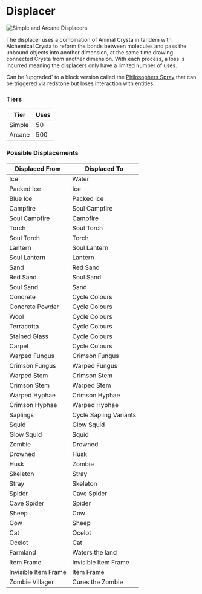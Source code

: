 # Displacer

![Simple and Arcane Displacers](../../.gitbook/assets/item\_displacers.png)

The displacer uses a combination of Animal Crysta in tandem with Alchemical Crysta to reform the bonds between molecules and pass the unbound objects into another dimension, at the same time drawing connected Crysta from another dimension. With each process, a loss is incurred meaning the displacers only have a limited number of uses.

Can be 'upgraded' to a block version called the [Philosophers Spray](../gadgets/philosophers-spray.md) that can be triggered via redstone but loses interaction with entities.

### Tiers

| Tier   | Uses |
| ------ | ---- |
| Simple | 50   |
| Arcane | 500  |

### Possible Displacements

| Displaced From       | Displaced To           |
| -------------------- | ---------------------- |
| Ice                  | Water                  |
| Packed Ice           | Ice                    |
| Blue Ice             | Packed Ice             |
| Campfire             | Soul Campfire          |
| Soul Campfire        | Campfire               |
| Torch                | Soul Torch             |
| Soul Torch           | Torch                  |
| Lantern              | Soul Lantern           |
| Soul Lantern         | Lantern                |
| Sand                 | Red Sand               |
| Red Sand             | Soul Sand              |
| Soul Sand            | Sand                   |
| Concrete             | Cycle Colours          |
| Concrete Powder      | Cycle Colours          |
| Wool                 | Cycle Colours          |
| Terracotta           | Cycle Colours          |
| Stained Glass        | Cycle Colours          |
| Carpet               | Cycle Colours          |
| Warped Fungus        | Crimson Fungus         |
| Crimson Fungus       | Warped Fungus          |
| Warped Stem          | Crimson Stem           |
| Crimson Stem         | Warped Stem            |
| Warped Hyphae        | Crimson Hyphae         |
| Crimson Hyphae       | Warped Hyphae          |
| Saplings             | Cycle Sapling Variants |
| Squid                | Glow Squid             |
| Glow Squid           | Squid                  |
| Zombie               | Drowned                |
| Drowned              | Husk                   |
| Husk                 | Zombie                 |
| Skeleton             | Stray                  |
| Stray                | Skeleton               |
| Spider               | Cave Spider            |
| Cave Spider          | Spider                 |
| Sheep                | Cow                    |
| Cow                  | Sheep                  |
| Cat                  | Ocelot                 |
| Ocelot               | Cat                    |
| Farmland             | Waters the land        |
| Item Frame           | Invisible Item Frame   |
| Invisible Item Frame | Item Frame             |
| Zombie Villager      | Cures the Zombie       |


